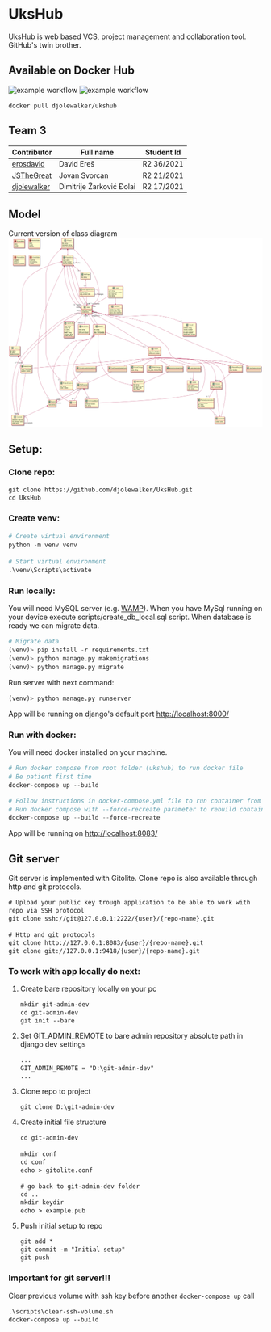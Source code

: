 # UksHub

UksHub is web based VCS, project management and collaboration tool. GitHub's twin brother.

## Available on Docker Hub

![example workflow](https://github.com/djolewalker/UksHub/actions/workflows/django.yml/badge.svg) ![example workflow](https://github.com/djolewalker/UksHub/actions/workflows/docker-hub.yml/badge.svg)

```
docker pull djolewalker/ukshub
```

## Team 3

| Contributor                                   | Full name                | Student Id |
| --------------------------------------------- | ------------------------ | ---------- |
| [erosdavid](https://github.com/erosdavid)     | David Ereš               | R2 36/2021 |
| [JSTheGreat](https://github.com/JSTheGreat)   | Jovan Svorcan            | R2 21/2021 |
| [djolewalker](https://github.com/djolewalker) | Dimitrije Žarković Đolai | R2 17/2021 |

## Model
Current version of class diagram
![diagram image](https://github.com/djolewalker/UksHub/blob/documentation-1-class-diagram/docs/UksHub.png?raw=true)

## Setup:

### Clone repo:

```
git clone https://github.com/djolewalker/UksHub.git
cd UksHub
```

### Create venv:

```python
# Create virtual environment
python -m venv venv

# Start virtual environment
.\venv\Scripts\activate
```

### Run locally:

You will need MySQL server (e.g. [WAMP](https://www.wampserver.com/en/)).
When you have MySql running on your device execute scripts/create_db_local.sql script.
When database is ready we can migrate data.

```python
# Migrate data
(venv)> pip install -r requirements.txt
(venv)> python manage.py makemigrations
(venv)> python manage.py migrate
```

Run server with next command:

```python
(venv)> python manage.py runserver
```

App will be running on django's default port [http://localhost:8000/](http://localhost:8000/)

### Run with docker:

You will need docker installed on your machine.

```python
# Run docker compose from root folder (ukshub) to run docker file
# Be patient first time
docker-compose up --build
```

```python
# Follow instructions in docker-compose.yml file to run container from image on DockerHub
# Run docker compose with --force-recreate parameter to rebuild container from remote image
docker-compose up --build --force-recreate
```

App will be running on [http://localhost:8083/](http://localhost:8083/)

## Git server

Git server is implemented with Gitolite. Clone repo is also available through http and git protocols.

```
# Upload your public key trough application to be able to work with repo via SSH protocol
git clone ssh://git@127.0.0.1:2222/{user}/{repo-name}.git

# Http and git protocols
git clone http://127.0.0.1:8083/{user}/{repo-name}.git
git clone git://127.0.0.1:9418/{user}/{repo-name}.git
```

### To work with app locally do next:

1. Create bare repository locally on your pc
   ```
   mkdir git-admin-dev
   cd git-admin-dev
   git init --bare
   ```
2. Set GIT_ADMIN_REMOTE to bare admin repository absolute path in django dev settings
   ```
   ...
   GIT_ADMIN_REMOTE = "D:\git-admin-dev"
   ...
   ```
3. Clone repo to project
   ```
   git clone D:\git-admin-dev
   ```
4. Create initial file structure

   ```
   cd git-admin-dev

   mkdir conf
   cd conf
   echo > gitolite.conf

   # go back to git-admin-dev folder
   cd ..
   mkdir keydir
   echo > example.pub
   ```

5. Push initial setup to repo
   ```
   git add *
   git commit -m "Initial setup"
   git push
   ```

### Important for git server!!!

Clear previous volume with ssh key before another `docker-compose up` call

```
.\scripts\clear-ssh-volume.sh
docker-compose up --build
```
